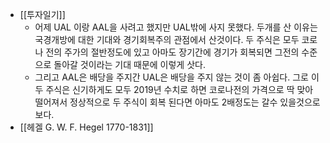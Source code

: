 - [[투자일기]]
    - 어제 UAL 이랑 AAL을 사려고 했지만 UAL밖에 사지 못했다. 두개를 산 이유는 국경개방에 대한 기대와 경기회복주의 관점에서 산것이다. 두 주식은 모두 코로나 전의 주가의 절반정도에 있고 아마도 장기간에 경기가 회복되면 그전의 수준으로 돌아갈 것이라는 기대 때문에 이렇게 삿다. 
    - 그리고 AAL은 배당을 주지간 UAL은 배당을 주지 않는 것이 좀 아쉽다. 그로 이두 주식은 신기하게도 모두 2019년 수치로 하면 코로나전의 가격으로 딱 맞아 떨어져서 정상적으로 두 주식이 회복 된다면 아마도 2배정도는 갈수 있을것으로 보다. 
- [[헤겔 G. W. F. Hegel 1770-1831]]
